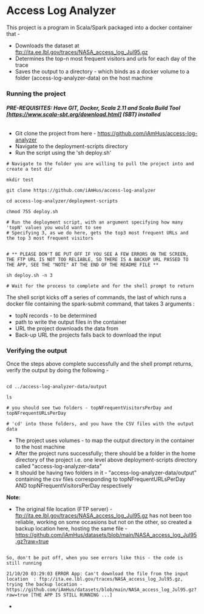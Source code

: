 # Access Log Analyzer

This project is a program in Scala/Spark packaged into a docker container that -

- Downloads the dataset at ftp://ita.ee.lbl.gov/traces/NASA_access_log_Jul95.gz
- Determines the top-n most frequent visitors and urls for each day of the trace
- Saves the output to a directory - which binds as a docker volume to a folder (access-log-analyzer-data) on the host machine


### Running the project

###### <b>PRE-REQUISITES: Have GIT, Docker, Scala 2.11 and Scala Build Tool [https://www.scala-sbt.org/download.html] (SBT) installed</b>
- Git clone the project from here - https://github.com/iAmHus/access-log-analyzer
- Navigate to the deployment-scripts directory
- Run the script using the 'sh deploy.sh'
  
```
# Navigate to the folder you are willing to pull the project into and create a test dir

mkdir test 

git clone https://github.com/iAmHus/access-log-analyzer

cd access-log-analyzer/deployment-scripts

chmod 755 deploy.sh

# Run the deployment script, with an argument specifying how many 'topN' values you would want to see
# Specifying 3, as we do here, gets the top3 most frequent URLs and the top 3 most frequent visitors


# ** PLEASE DON'T BE PUT OFF IF YOU SEE A FEW ERRORS ON THE SCREEN, THE FTP URL IS NOT TOO RELIABLE, SO THERE IS A BACKUP URL PASSED TO THE APP, SEE THE "NOTE" AT THE END OF THE README FILE **

sh deploy.sh -n 3 

# Wait for the process to complete and for the shell prompt to return

```

The shell script kicks off a series of commands, the last of which runs a docker file containing the spark-submit command, that takes 3 arguments :
- topN records - to be determined
- path to write the output files in the container
- URL the project downloads the data from
- Back-up URL the projects falls back to download the input

### Verifying the output

Once the steps above complete successfully and the shell prompt returns, verify the output by doing the following - 

```

cd ../access-log-analyzer-data/output

ls

# you should see two folders - topNFrequentVisitorsPerDay and topNFrequentURLsPerDay

# 'cd' into those folders, and you have the CSV files with the output data
```

- The project uses volumes - to map the output directory in the container to the host machine
- After the project runs successfully; there should be a folder in the home directory of the project i.e. one level above deployment-scripts directory called "access-log-analyzer-data"
- It should be having two folders in it  - "access-log-analyzer-data/output" containing the csv files corresponding to topNFrequentURLsPerDay AND topNFrequentVisitorsPerDay respectively

<b>Note:</b> 
- The original file location (FTP server) - ftp://ita.ee.lbl.gov/traces/NASA_access_log_Jul95.gz  has not been too reliable, working on some occasions but not on the other, so created a backup location here, hosting the same file - https://github.com/iAmHus/datasets/blob/main/NASA_access_log_Jul95.gz?raw=true
```

So, don't be put off, when you see errors like this - the code is still running

21/10/20 03:29:03 ERROR App: Can't download the file from the input location  : ftp://ita.ee.lbl.gov/traces/NASA_access_log_Jul95.gz, trying the backup location - https://github.com/iAmHus/datasets/blob/main/NASA_access_log_Jul95.gz?raw=true [THE APP IS STILL RUNNING ...]

```
- 